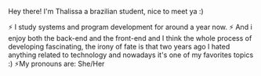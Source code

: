 Hey there! I'm Thalissa a brazilian student, nice to meet ya :)

 ⚡ I study systems and program development for around a year now.
 ⚡ And i enjoy both the back-end and the front-end and I think the whole process of developing
fascinating, the irony of fate is that two years ago I hated
anything related to technology and nowadays it's one of my favorites topics
:)
⚡My pronouns are: She/Her
